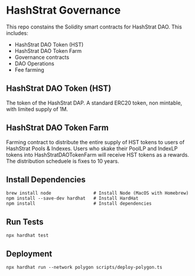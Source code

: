 # HashStrat Governance

This repo constains the Solidity smart contracts for HashStrat DAO. 
This includes:
- HashStrat DAO Token (HST)
- HashStrat DAO Token Farm 
- Governance contracts
- DAO Operations
- Fee farming 


## HashStrat DAO Token (HST)

The token of the HashStrat DAP. 
A standard ERC20 token, non mintable, with limited supply of 1M.



## HashStrat DAO Token Farm

Farming contract to distribute the entire supply of HST tokens to users of HashStrat Pools & Indexes.
Users who skake their PoolLP and IndexLP tokens into HashStratDAOTokenFarm will receive HST tokens as a rewards.
The distribution scheduele is fixes to 10 years.


## Install Dependencies

```shell
brew install node                # Install Node (MacOS with Homebrew)
npm install --save-dev hardhat   # Install HardHat
npm install                      # Install dependencies

```

##  Run Tests
```shell
npx hardhat test
```

##  Deployment 
```shell
npx hardhat run --network polygon scripts/deploy-polygon.ts
```
